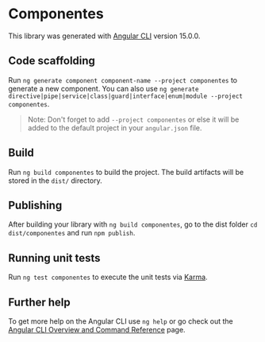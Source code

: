 # Componentes

This library was generated with [Angular CLI](https://github.com/angular/angular-cli) version 15.0.0.

## Code scaffolding

Run `ng generate component component-name --project componentes` to generate a new component. You can also use `ng generate directive|pipe|service|class|guard|interface|enum|module --project componentes`.
> Note: Don't forget to add `--project componentes` or else it will be added to the default project in your `angular.json` file. 

## Build

Run `ng build componentes` to build the project. The build artifacts will be stored in the `dist/` directory.

## Publishing

After building your library with `ng build componentes`, go to the dist folder `cd dist/componentes` and run `npm publish`.

## Running unit tests

Run `ng test componentes` to execute the unit tests via [Karma](https://karma-runner.github.io).

## Further help

To get more help on the Angular CLI use `ng help` or go check out the [Angular CLI Overview and Command Reference](https://angular.io/cli) page.
